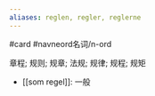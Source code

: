 ```yaml
---
aliases: reglen, regler, reglerne
---
```

#card #navneord名词/n-ord 

章程; 规则; 规章; 法规; 规律; 规程; 规矩

- [[som regel]]: 一般